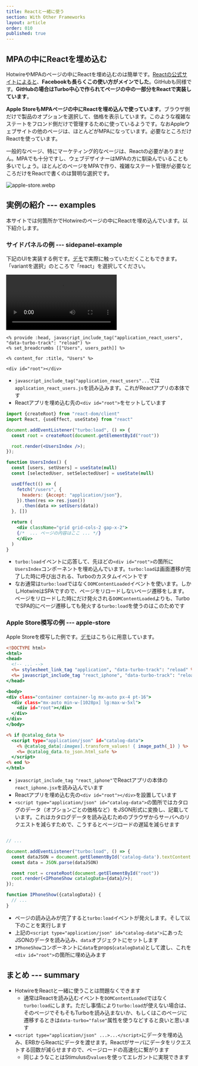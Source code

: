 ```yaml
---
title: Reactと一緒に使う
section: With Other Frameworks
layout: article
order: 010
published: true
---
```


## MPAの中にReactを埋め込む

HotwireやMPAのページの中にReactを埋め込むのは簡単です。[Reactの公式サイトによると](https://ja.react.dev/learn/add-react-to-an-existing-project#using-react-for-a-part-of-your-existing-page)、**Facebookも長らくこの使い方がメインでした**。GitHubも同様です。**GitHubの場合はTurbo中心で作られてページの中の一部分をReactで実装しています**。

**Apple StoreもMPAページの中にReactを埋め込んで使っています**。ブラウザ側だけで製品のオプションを選択して、価格を表示しています。このような複雑なステートをフロンド側だけで管理するために使っているようです。なおAppleウェブサイトの他のページは、ほとんどがMPAになっています。必要なところだけReactを使っています。

一般的なページ、特にマーケティング的なページは、Reactの必要がありません。MPAでも十分ですし、ウェブデザイナーはMPAの方に馴染んでいることも多いでしょう。ほとんどのページをMPAで作り、複雑なステート管理が必要なところだけをReactで書くのは賢明な選択です。

![apple-store.webp](content_images/apple-store.webp "max-w-[500px] mx-auto")

## 実例の紹介 --- examples

本サイトでは何箇所かでHotwireのページの中にReactを埋め込んでいます。以下紹介します。

### サイドパネルの例 --- sidepanel-example

下記のUIを実装する例です。[デモ](/users)で実際に触っていただくこともできます。「variantを選択」のところで「react」を選択してください。

![side-panel-hotwire.mov](content_images/side-panel-hotwire.mov "mx-auto max-w-[500px]")

```erb:app/views/users/index.html+react.erb
<% provide :head, javascript_include_tag("application_react_users", "data-turbo-track": "reload") %>
<% set_breadcrumbs [["Users", users_path]] %>

<% content_for :title, "Users" %>

<div id="root"></div>
```

* `javascript_include_tag("application_react_users"...`では`application_react_users.js`を読み込みます。これがReactアプリの本体です
* Reactアプリを埋め込む先の`<div id="root">`をセットしています

```jsx
import {createRoot} from "react-dom/client"
import React, {useEffect, useState} from "react"

document.addEventListener("turbo:load", () => {
  const root = createRoot(document.getElementById("root"))

  root.render(<UsersIndex />);
});

function UsersIndex() {
  const [users, setUsers] = useState(null)
  const [selectedUser, setSelectedUser] = useState(null)

  useEffect(() => {
    fetch("/users", {
      headers: {Accept: "application/json"},
    }).then(res => res.json())
      .then(data => setUsers(data))
  }, [])

  return (
    <div className="grid grid-cols-2 gap-x-2">
    {/*  ... ページの内容はここ ... */}
    </div>
  )
}
```

* `turbo:load`イベントに応答して、先ほどの`<div id="root">`の箇所に`UsersIndex`コンポーネントを埋め込んでいます。`turbo:load`は画面遷移が完了した時に呼び出される、Turboのカスタムイベントです
* なお通常は`turbo:load`ではなく`DOMContentLoaded`イベントを使います。しかしHotwireはSPAですので、ページをリロードしないページ遷移をします。ページをリロードした時にだけ発火される`DOMContentLoaded`よりも、TurboでSPA的にページ遷移しても発火する`turbo:load`を使うのはこのためです

### Apple Store模写の例 --- apple-store

Apple Storeを模写した例です。[デモ](/react/iphone)はこちらに用意しています。

```erb:app/views/react/iphone.html.erb
<!DOCTYPE html>
<html>
<head>
  <!-- ... -->
  <%= stylesheet_link_tag "application", "data-turbo-track": "reload" %>
  <%= javascript_include_tag "react_iphone", "data-turbo-track": "reload", type: "module" %>
</head>

<body>
<div class="container container-lg mx-auto px-4 pt-16">
  <div class="mx-auto min-w-[1028px] lg:max-w-5xl">
    <div id="root"></div>
  </div>
</div>
</body>

<% if @catalog_data %>
  <script type="application/json" id="catalog-data">
    <% @catalog_data[:images].transform_values! { image_path(_1) } %>
    <%= @catalog_data.to_json.html_safe %>
  </script>
<% end %>
</html>
```

* `javascript_include_tag "react_iphone"`でReactアプリの本体の`react_iphone.jsx`を読み込んでいます
* Reactアプリを埋め込む先の`<div id="root"></div>`を設置しています
* `<script type="application/json" id="catalog-data">`の箇所ではカタログのデータ（オプションごとの価格など）をJSON形式に変換し、記載しています。これはカタログデータを読み込むためのブラウザからサーバへのリクエストを減らすためで、こうするとページロードの遅延を減らせます

```jsx:app/javascript/react_iphone.jsx

// ...

document.addEventListener("turbo:load", () => {
  const dataJSON = document.getElementById('catalog-data').textContent
  const data = JSON.parse(dataJSON)

  const root = createRoot(document.getElementById("root"))
  root.render(<IPhoneShow catalogData={data}/>);
});

function IPhoneShow({catalogData}) {
  // ...
}
```

* ページの読み込みが完了すると`turbo:load`イベントが発火します。そして以下のことを実行します
* 上記の`<script type="application/json" id="catalog-data">`にあったJSONのデータを読み込み、`data`オブジェクトにセットします
* `IPhoneShow`コンポーネントに`data`をprops(`catalogData`)として渡し、これを`<div id="root">`の箇所に埋め込みます

## まとめ --- summary

* HotwireをReactと一緒に使うことは問題なくできます
  * 通常はReactを読み込むイベントを`DOMContentLoaded`ではなく`turbo:load`にします。ただし事情により`turbo:load`が使えない場合は、そのページでそもそもTurboを読み込まないか、もしくはこのページに遷移するときは`data-turbo="false"`属性を使うなどすると良いと思います
* `<script type="application/json" ...>...</script>`にデータを埋め込み、ERBからReactにデータを渡せます。Reactがサーバにデータをリクエストする回数が減らせますので、ページロードの高速化に繋がります
    * 同じようなことはStimulusの`values`を使ってエレガントに実現できます
